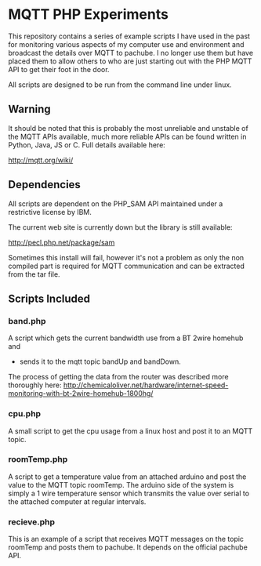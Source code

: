 # MQTT PHP Experiments

This repository contains a series of example scripts I have used in the past for
 monitoring various aspects of my computer use and environment and broadcast the
 details over MQTT to pachube. I no longer use them but have placed them to
 allow others to who are just starting out with the PHP MQTT API to get their foot
 in the door.

All scripts are designed to be run from the command line under linux.

## Warning

It should be noted that this is probably the most unreliable and unstable of the 
MQTT APIs available, much more reliable APIs can be found written in Python, Java,
 JS or C. Full details available here:

http://mqtt.org/wiki/

## Dependencies

All scripts are dependent on the PHP_SAM API maintained under a restrictive 
license by IBM.

The current web site is currently down but the library is still available:

http://pecl.php.net/package/sam 

Sometimes this install will fail, however it's not a problem as only the non 
compiled part is required for MQTT communication and can be extracted from the 
tar file.

## Scripts Included

### band.php

A script which gets the current bandwidth use from a BT 2wire homehub and 
 * sends it to the mqtt topic bandUp and bandDown.

The process of getting the data from the router was described more thoroughly here: 
http://chemicaloliver.net/hardware/internet-speed-monitoring-with-bt-2wire-homehub-1800hg/

### cpu.php

A small script to get the cpu usage from a linux host and post it to an MQTT topic.

### roomTemp.php

A script to get a temperature value from an attached arduino and post the value
 to the MQTT topic roomTemp. The arduino side of the system is simply a 1 wire 
temperature sensor which transmits the value over serial to the attached computer
 at regular intervals.

### recieve.php

This is an example of a script that receives MQTT messages on the topic roomTemp
 and posts them to pachube. It depends on the official pachube API.